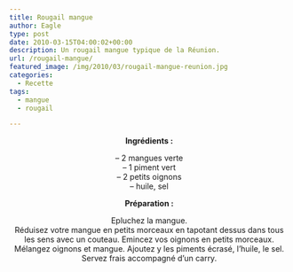 ```yaml
---
title: Rougail mangue
author: Eagle
type: post
date: 2010-03-15T04:00:02+00:00
description: Un rougail mangue typique de la Réunion.
url: /rougail-mangue/
featured_image: /img/2010/03/rougail-mangue-reunion.jpg
categories:
  - Recette
tags:
  - mangue
  - rougail

---
```

<p style="text-align: center;">
  <strong>Ingrédients :</strong>
</p>

<p style="text-align: center;">
  &#8211; 2 mangues verte<br /> &#8211; 1 piment vert<br /> &#8211; 2 petits oignons<br /> &#8211; huile, sel
</p>

<p style="text-align: center;">
  <strong>Préparation :</strong>
</p>

<p style="text-align: center;">
  Epluchez la mangue.<br /> Réduisez votre mangue en petits morceaux en tapotant dessus dans tous les sens avec un couteau. Emincez vos oignons en petits morceaux.<br /> Mélangez oignons et mangue. Ajoutez y les piments écrasé, l&rsquo;huile, le sel.<br /> Servez frais accompagné d&rsquo;un carry.
</p>